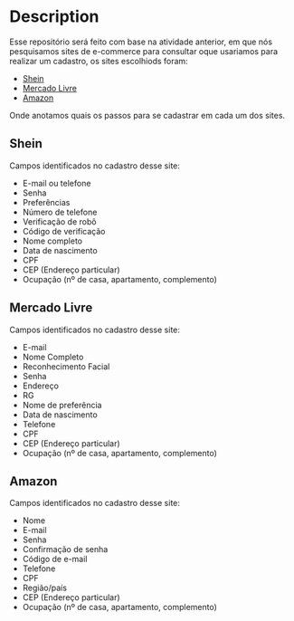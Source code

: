 # Description 
Esse repositório será feito com base na atividade anterior, em que nós pesquisamos sites de e-commerce para consultar oque usariamos para realizar um cadastro, os sites escolhiods foram:
* [Shein](https://pt.shein.com/)
* [Mercado Livre](https://www.mercadolivre.com.br/)
* [Amazon](https://www.amazon.com.br/)

Onde anotamos quais os passos para se cadastrar em cada um dos sites.

## Shein
Campos identificados no cadastro desse site:
* E-mail ou telefone
* Senha
* Preferências
* Número de telefone
* Verificação de robô
* Código de verificação
* Nome completo
* Data de nascimento
* CPF
* CEP (Endereço particular) 
* Ocupação (nº de casa, apartamento, complemento)

## Mercado Livre
Campos identificados no cadastro desse site:
* E-mail
* Nome Completo 
* Reconhecimento Facial
* Senha
* Endereço
* RG
* Nome de preferência
* Data de nascimento
* Telefone
* CPF
* CEP (Endereço particular) 
* Ocupação (nº de casa, apartamento, complemento)

## Amazon
Campos identificados no cadastro desse site:
* Nome
* E-mail
* Senha 
* Confirmação de senha
* Código de e-mail
* Telefone
* CPF
* Região/país
* CEP (Endereço particular)
* Ocupação (nº de casa, apartamento, complemento)





